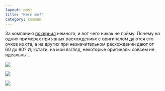 ```yaml
---
layout: post
title: "Kern me?"
category: common
---
```

За компанию [покернил](https://type.method.ac/) немного, и&#160;вот чего никак не пойму. Почему на одних примерах при явных расхождениях с&#160;оригиналом даются сто очков из ста, а&#160;на других при незначительном расхождении дают от 60&#160;до 80? И, кстати, на мой взгляд, некоторые оригиналы совсем не идеальны...

![](https://pics.livejournal.com/quillcraft/pic/001gxqrs)

![](https://pics.livejournal.com/quillcraft/pic/001gye1g)

![](https://pics.livejournal.com/quillcraft/pic/001gzte9)
